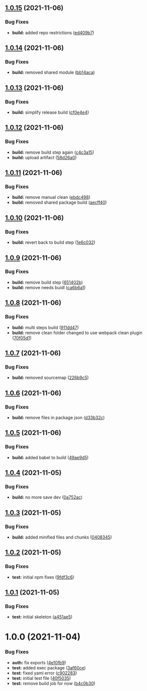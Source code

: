 ## [1.0.15](https://github.com/zailky/onz-auth-js/compare/v1.0.14...v1.0.15) (2021-11-06)


### Bug Fixes

* **build:** added repo restrictions ([ed409b7](https://github.com/zailky/onz-auth-js/commit/ed409b74b3923cb466085a98e2e4e3bdba42dfb6))

## [1.0.14](https://github.com/zailky/onz-auth-js/compare/v1.0.13...v1.0.14) (2021-11-06)


### Bug Fixes

* **build:** removed shared module ([bb14aca](https://github.com/zailky/onz-auth-js/commit/bb14aca375e19824bbb9aaef29a6e99b6239f1cc))

## [1.0.13](https://github.com/zailky/onz-auth-js/compare/v1.0.12...v1.0.13) (2021-11-06)


### Bug Fixes

* **build:** simplify release build ([cf0e4e4](https://github.com/zailky/onz-auth-js/commit/cf0e4e4e34cc74f335819836c2a6fe142f7475d6))

## [1.0.12](https://github.com/zailky/onz-auth-js/compare/v1.0.11...v1.0.12) (2021-11-06)


### Bug Fixes

* **build:** remove build step again ([c4c3a15](https://github.com/zailky/onz-auth-js/commit/c4c3a154655f4fd2cab43d7bc13e1d6b4bcb7368))
* **build:** upload artifact ([58d26a0](https://github.com/zailky/onz-auth-js/commit/58d26a0a9c0bfd76c7e538282145b503fbfc1e1a))

## [1.0.11](https://github.com/zailky/onz-auth-js/compare/v1.0.10...v1.0.11) (2021-11-06)


### Bug Fixes

* **build:** remove manual clean ([ebdc498](https://github.com/zailky/onz-auth-js/commit/ebdc4981a16b35c7b8588d9461544aee661d5d01))
* **build:** removed shared package build ([aecff40](https://github.com/zailky/onz-auth-js/commit/aecff403df8fec5eff5579c84f6771395aad475f))

## [1.0.10](https://github.com/zailky/onz-auth-js/compare/v1.0.9...v1.0.10) (2021-11-06)


### Bug Fixes

* **build:** revert back to build step ([1e6c032](https://github.com/zailky/onz-auth-js/commit/1e6c032784d4bcd25bef078bb4c5698a7acb6728))

## [1.0.9](https://github.com/zailky/onz-auth-js/compare/v1.0.8...v1.0.9) (2021-11-06)


### Bug Fixes

* **build:** remove build step ([651402b](https://github.com/zailky/onz-auth-js/commit/651402bb01b716655149713d6c5458a5d9e37e76))
* **build:** remove needs buidl ([ca6b6a1](https://github.com/zailky/onz-auth-js/commit/ca6b6a1887eb115c705aad6384cdbc372b01b345))

## [1.0.8](https://github.com/zailky/onz-auth-js/compare/v1.0.7...v1.0.8) (2021-11-06)


### Bug Fixes

* **build:** multi steps build ([911dd47](https://github.com/zailky/onz-auth-js/commit/911dd474677653f7cc446e1dbd168641046ab80c))
* **build:** remove clean folder changed to use webpack clean plugin ([70f05d1](https://github.com/zailky/onz-auth-js/commit/70f05d1609aba1826eaad3b8162cb4bc7f31e3df))

## [1.0.7](https://github.com/zailky/onz-auth-js/compare/v1.0.6...v1.0.7) (2021-11-06)


### Bug Fixes

* **build:** removed sourcemap ([226b9c5](https://github.com/zailky/onz-auth-js/commit/226b9c5ae3b403b98349ab10cd7e52b19aadcdaf))

## [1.0.6](https://github.com/zailky/onz-auth-js/compare/v1.0.5...v1.0.6) (2021-11-06)


### Bug Fixes

* **build:** remove files in package json ([d33b32c](https://github.com/zailky/onz-auth-js/commit/d33b32ca482221d76ee9e2ee215848a8c49a25be))

## [1.0.5](https://github.com/zailky/onz-auth-js/compare/v1.0.4...v1.0.5) (2021-11-06)


### Bug Fixes

* **build:** added babel to build ([49ae9d5](https://github.com/zailky/onz-auth-js/commit/49ae9d54e4862df0a0b44b32a219652cbad40f47))

## [1.0.4](https://github.com/zailky/onz-auth-js/compare/v1.0.3...v1.0.4) (2021-11-05)


### Bug Fixes

* **build:** no more save dev ([0a752ac](https://github.com/zailky/onz-auth-js/commit/0a752ac4d099e3612b0da030255f7fa34c53ea53))

## [1.0.3](https://github.com/zailky/onz-auth-js/compare/v1.0.2...v1.0.3) (2021-11-05)


### Bug Fixes

* **build:** added minified files and chunks ([0408345](https://github.com/zailky/onz-auth-js/commit/0408345424f4501d0f3ab3bf8007bb9487ac55cf))

## [1.0.2](https://github.com/zailky/onz-auth-js/compare/v1.0.1...v1.0.2) (2021-11-05)


### Bug Fixes

* **test:** initial npm fixes ([9fdf3c6](https://github.com/zailky/onz-auth-js/commit/9fdf3c65de4f7fe688a49b3298e59cfafc549871))

## [1.0.1](https://github.com/zailky/onz-auth-js/compare/v1.0.0...v1.0.1) (2021-11-05)


### Bug Fixes

* **test:** initial skeleton ([a451ae5](https://github.com/zailky/onz-auth-js/commit/a451ae52a5fd5d089641fcfa07d05c898d7c89ae))

# 1.0.0 (2021-11-04)


### Bug Fixes

* **auth:** fix exports ([4e10fb9](https://github.com/zailky/onz-auth-js/commit/4e10fb927566f9014c03bc292e9b8d68386c9f8a))
* **test:** added exec package ([3af60ce](https://github.com/zailky/onz-auth-js/commit/3af60ceba53e1841eaad0e9fc5612b0ae8beb881))
* **test:** fixed yaml error ([c902283](https://github.com/zailky/onz-auth-js/commit/c9022838532003e8e8b93c99d0e96b13e217338e))
* **test:** initial test file ([40f5035](https://github.com/zailky/onz-auth-js/commit/40f503550092c7a8ef2b060a40fbca4b5f698386))
* **test:** remove build job for now ([b4c0b30](https://github.com/zailky/onz-auth-js/commit/b4c0b308f05e4044b522ffbc68af26a1d41e7c81))
